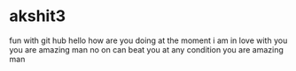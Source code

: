 # akshit3
fun with git hub
hello how are you doing at the moment i am in love with you you are amazing man no on can beat you at any condition you are amazing man
